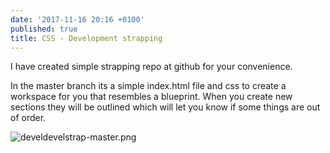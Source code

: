 ```yaml
---
date: '2017-11-16 20:16 +0100'
published: true
title: CSS - Development strapping
---
```

I have created simple strapping repo at github for your convenience.

In the master branch its a simple index.html file and css to create a workspace for you that resembles a blueprint. When you create new sections they will be outlined which will let you know if some things are out of order. 

![develdevelstrap-master.png](https://github.com/log-andreeray/log-andreeray.github.io/blob/master/img/posts/develdevelstrap-master.png)


